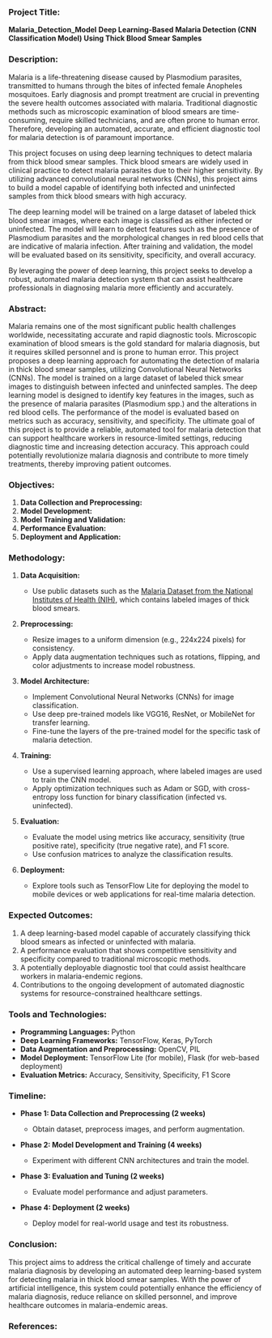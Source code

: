 ### Project Title:
**Malaria_Detection_Model**
**Deep Learning-Based Malaria Detection (CNN Classification Model) Using Thick Blood Smear Samples**

### Description:
Malaria is a life-threatening disease caused by Plasmodium parasites, transmitted to humans through the bites of infected female Anopheles mosquitoes. Early diagnosis and prompt treatment are crucial in preventing the severe health outcomes associated with malaria. Traditional diagnostic methods such as microscopic examination of blood smears are time-consuming, require skilled technicians, and are often prone to human error. Therefore, developing an automated, accurate, and efficient diagnostic tool for malaria detection is of paramount importance.

This project focuses on using deep learning techniques to detect malaria from thick blood smear samples. Thick blood smears are widely used in clinical practice to detect malaria parasites due to their higher sensitivity. By utilizing advanced convolutional neural networks (CNNs), this project aims to build a model capable of identifying both infected and uninfected samples from thick blood smears with high accuracy.

The deep learning model will be trained on a large dataset of labeled thick blood smear images, where each image is classified as either infected or uninfected. The model will learn to detect features such as the presence of Plasmodium parasites and the morphological changes in red blood cells that are indicative of malaria infection. After training and validation, the model will be evaluated based on its sensitivity, specificity, and overall accuracy.

By leveraging the power of deep learning, this project seeks to develop a robust, automated malaria detection system that can assist healthcare professionals in diagnosing malaria more efficiently and accurately.

### Abstract:
Malaria remains one of the most significant public health challenges worldwide, necessitating accurate and rapid diagnostic tools. Microscopic examination of blood smears is the gold standard for malaria diagnosis, but it requires skilled personnel and is prone to human error. This project proposes a deep learning approach for automating the detection of malaria in thick blood smear samples, utilizing Convolutional Neural Networks (CNNs). The model is trained on a large dataset of labeled thick smear images to distinguish between infected and uninfected samples. The deep learning model is designed to identify key features in the images, such as the presence of malaria parasites (Plasmodium spp.) and the alterations in red blood cells. The performance of the model is evaluated based on metrics such as accuracy, sensitivity, and specificity. The ultimate goal of this project is to provide a reliable, automated tool for malaria detection that can support healthcare workers in resource-limited settings, reducing diagnostic time and increasing detection accuracy. This approach could potentially revolutionize malaria diagnosis and contribute to more timely treatments, thereby improving patient outcomes.

### Objectives:
1. **Data Collection and Preprocessing:**   
2. **Model Development:**
3. **Model Training and Validation:**
4. **Performance Evaluation:**
5. **Deployment and Application:**

### Methodology:
1. **Data Acquisition:**
   - Use public datasets such as the [Malaria Dataset from the National Institutes of Health (NIH)](https://www.kaggle.com/datasets), which contains labeled images of thick blood smears.
   
2. **Preprocessing:**
   - Resize images to a uniform dimension (e.g., 224x224 pixels) for consistency.
   - Apply data augmentation techniques such as rotations, flipping, and color adjustments to increase model robustness.
   
3. **Model Architecture:**
   - Implement Convolutional Neural Networks (CNNs) for image classification.
   - Use deep pre-trained models like VGG16, ResNet, or MobileNet for transfer learning.
   - Fine-tune the layers of the pre-trained model for the specific task of malaria detection.

4. **Training:**
   - Use a supervised learning approach, where labeled images are used to train the CNN model.
   - Apply optimization techniques such as Adam or SGD, with cross-entropy loss function for binary classification (infected vs. uninfected).
   
5. **Evaluation:**
   - Evaluate the model using metrics like accuracy, sensitivity (true positive rate), specificity (true negative rate), and F1 score.
   - Use confusion matrices to analyze the classification results.
   
6. **Deployment:**
   - Explore tools such as TensorFlow Lite for deploying the model to mobile devices or web applications for real-time malaria detection.

### Expected Outcomes:
1. A deep learning-based model capable of accurately classifying thick blood smears as infected or uninfected with malaria.
2. A performance evaluation that shows competitive sensitivity and specificity compared to traditional microscopic methods.
3. A potentially deployable diagnostic tool that could assist healthcare workers in malaria-endemic regions.
4. Contributions to the ongoing development of automated diagnostic systems for resource-constrained healthcare settings.

### Tools and Technologies:
- **Programming Languages:** Python
- **Deep Learning Frameworks:** TensorFlow, Keras, PyTorch
- **Data Augmentation and Preprocessing:** OpenCV, PIL
- **Model Deployment:** TensorFlow Lite (for mobile), Flask (for web-based deployment)
- **Evaluation Metrics:** Accuracy, Sensitivity, Specificity, F1 Score

### Timeline:
- **Phase 1: Data Collection and Preprocessing (2 weeks)**
  - Obtain dataset, preprocess images, and perform augmentation.

- **Phase 2: Model Development and Training (4 weeks)**
  - Experiment with different CNN architectures and train the model.

- **Phase 3: Evaluation and Tuning (2 weeks)**
  - Evaluate model performance and adjust parameters.

- **Phase 4: Deployment (2 weeks)**
  - Deploy model for real-world usage and test its robustness.

### Conclusion:
This project aims to address the critical challenge of timely and accurate malaria diagnosis by developing an automated deep learning-based system for detecting malaria in thick blood smear samples. With the power of artificial intelligence, this system could potentially enhance the efficiency of malaria diagnosis, reduce reliance on skilled personnel, and improve healthcare outcomes in malaria-endemic areas.

### References:
